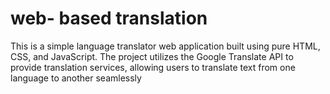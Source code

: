 # web- based translation 
 This is a simple language translator web application built using pure HTML, CSS, and JavaScript. The project utilizes the Google Translate API to provide translation services, allowing users to translate text from one language to another seamlessly
